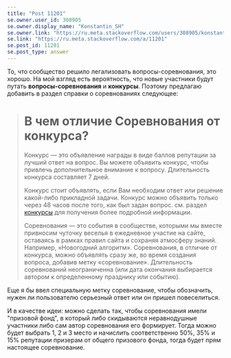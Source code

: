 ```yaml
---
title: "Post 11201"
se.owner.user_id: 308905
se.owner.display_name: "Konstantin_SH"
se.owner.link: "https://ru.meta.stackoverflow.com/users/308905/konstantin-sh"
se.link: "https://ru.meta.stackoverflow.com/a/11201"
se.post_id: 11201
se.post_type: answer
---
```

<p>То, что сообщество решило легализовать вопросы-соревнования, это хорошо. На мой взгляд есть вероятность, что новые участники будут путать <strong>вопросы-соревнования</strong> и <strong>конкурсы</strong>. Поэтому предлагаю добавить в раздел справки о соревнованиях следующее:</p>
<blockquote>
<h1>В чем отличие Соревнования от конкурса?</h1>
<p>Конкурс — это объявление награды в виде баллов репутации за лучший
ответ на вопрос. Вы можете объявить конкурс, чтобы привлечь
дополнительное внимание к вопросу. Длительность конкурса составляет 7
дней.</p>
<p>Конкурс стоит объявлять, если Вам необходим ответ или решение
какой-либо прикладной задачи. Конкурс можно объявить только через 48 часов после того, как был задан вопрос. см. раздел <a href="https://ru.stackoverflow.com/help/privileges/set-bounties">конкурсы</a> для получения
более подробной информации.</p>
<p>Соревнования — это события в сообществе, которыми мы вместе привносим
чуточку веселья в ежедневное участие на сайте, оставаясь в рамках
правил сайта и сохраняя атмосферу знаний. Например, «Новогодний
алгоритм». Соревнования, в отличие от конкурса, можно объявлять сразу же, во время создания вопроса, добавив метку «соревнование». Длительность соревнований неограниченна (или дата окончания выбирается автором к определенному празднику или событию).</p>
</blockquote>
<p>Еще я бы ввел специальную метку соревнование, чтобы обозначить, нужен ли пользователю серьезный ответ или он пришел повеселиться.</p>
<p>И в качестве идеи: можно сделать так, чтобы соревнования имели &quot;призовой фонд&quot;, в который либо скидываются неравнодушные участники либо сам автор соревнования его формирует. Тогда можно будет выбрать 1, 2 и 3 место и начислить соответственно 50%, 35% и 15% репутации призерам от общего призового фонда, тогда будет прям настоящее соревнование.</p>
